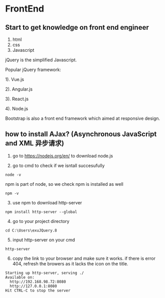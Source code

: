 FrontEnd 
===

Start to get knowledge on front end engineer
---

1. html
2. css
3. Javascript

jQuery is the simplified Javascript. 


Popular jQuery framework:

1). Vue.js

2). Angular.js

3). React.js

4). Node.js


Bootstrap is also a front end framework which aimed at responsive design.

how to install AJax? (Asynchronous JavaScript and XML 异步请求)
---

1. go to https://nodejs.org/en/ to download node.js

2. go to cmd to check if we isntall succesufully

```
node -v
```

npm is part of node, so we check npm is installed as well

```
npm -v
```

3. use npm to download http-server

```
npm install http-server --global
```

4. go to your project directory

```
cd C:\Users\exuJQuery.8
```
5. input http-server on your cmd

```
http-server
```

6. copy the link to your browser and make sure it works. if there is error 404, refresh the browers as it lacks the icon on the title. 

```
Starting up http-server, serving ./
Available on:
  http://192.168.98.72:8080
  http://127.0.0.1:8080
Hit CTRL-C to stop the server
```

